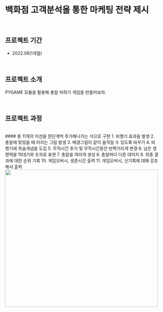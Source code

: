 # 백화점 고객분석을 통한 마케팅 전략 제시

<br/>

## 프로젝트 기간
- 2022.06(1개월)

<br/>

## 프로젝트 소개
PYGAME 모듈을 활용해 총알 피하기 게임을 만들어보자.
 
<br/>

## 프로젝트 과정

<br/>
#### 총 11개의 미션을 한단계씩 추가해나가는 식으로 구현
1. 비행기 효과음 발생
2. 총알에 맞았을 때 터지는 그림 발생
3. 배경그림이 같이 움직일 수 있도록 바꾸기
4. 비행기에 목숨개념을 도입
5. 무적시간 추가 및 무적시간동안 반짝거리게 변경
6. 남은 생명력을 막대기와 숫자로 표현
7. 총알을 여러개 생성
8. 총알마다 다른 데미지
9. 최종 결과에 대한 순위 기록
10. 게임오버시, 생존시간 출력
11. 게임오버시, 신기록에 대해 강조해서 출력

<img src="https://user-images.githubusercontent.com/97331900/217126996-64b0e6a4-4351-4197-95a1-431759566f59.png"  width="500" height="450">
